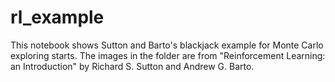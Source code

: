 # rl_example

This notebook shows Sutton and Barto's blackjack example for Monte Carlo exploring starts. The images in the folder are from "Reinforcement Learning: an Introduction" by Richard S. Sutton and Andrew G. Barto.
